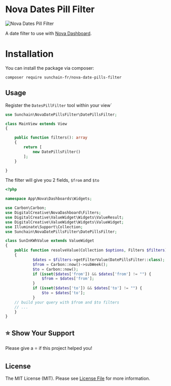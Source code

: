 # Nova Dates Pill Filter

![Nova Dates Pill Filter](https://raw.githubusercontent.com/sunchain-fr/nova-date-pills-filter/master/screenshots/screenshot.png)

A date filter to use with  [Nova Dashboard](https://github.com/dcasia/nova-dashboard).

# Installation

You can install the package via composer:

```
composer require sunchain-fr/nova-date-pills-filter
```

## Usage

Register the `DatesPillFilter` tool within your view`

```php
use Sunchain\NovaDatePillsFilter\DatePillsFilter;

class MainView extends View
{

    public function filters(): array
    {
        return [
            new DatePillsFilter()
        ];
    }

}
```

The filter will give you 2 fields, `$from` and `$to`

```php
<?php

namespace App\Nova\Dashboards\Widgets;

use Carbon\Carbon;
use DigitalCreative\NovaDashboard\Filters;
use DigitalCreative\ValueWidget\Widgets\ValueResult;
use DigitalCreative\ValueWidget\Widgets\ValueWidget;
use Illuminate\Support\Collection;
use Sunchain\NovaDatePillsFilter\DatePillsFilter;

class SunInKWhValue extends ValueWidget
{
    public function resolveValue(Collection $options, Filters $filters): ValueResult
    {
            $dates = $filters->getFilterValue(DatePillsFilter::class);
            $from = Carbon::now()->subWeek();
            $to = Carbon::now();
            if (isset($dates['from']) && $dates['from'] != "") {
                $from = $dates['from'];
            }
            if (isset($dates['to']) && $dates['to'] != "") {
                $to = $dates['to'];
            }
    // build your query with $from and $to filters
    // ... 
    }
}
```

## ⭐️ Show Your Support
Please give a ⭐️ if this project helped you!

## License

The MIT License (MIT). Please see [License File](https://raw.githubusercontent.com/sunchain-fr/nova-date-pills-filter/master/LICENSE) for more information.
